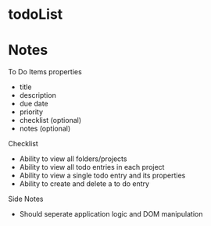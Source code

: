# todoList

# Notes

To Do Items properties

- title
- description
- due date
- priority
- checklist (optional)
- notes (optional)

Checklist

- Ability to view all folders/projects
- Ability to view all todo entries in each project
- Ability to view a single todo entry and its properties
- Ability to create and delete a to do entry

Side Notes

- Should seperate application logic and DOM manipulation
